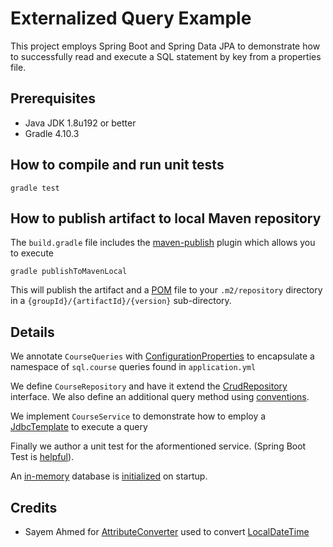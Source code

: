 # Externalized Query Example

This project employs Spring Boot and Spring Data JPA to demonstrate how to successfully read and execute a SQL statement by key from a properties file.


## Prerequisites

* Java JDK 1.8u192 or better
* Gradle 4.10.3


## How to compile and run unit tests

```
gradle test
```

## How to publish artifact to local Maven repository

The `build.gradle` file includes the [maven-publish](https://docs.gradle.org/current/userguide/publishing_maven.html#publishing_maven:install) plugin which allows you to execute

```
gradle publishToMavenLocal
```

This will publish the artifact and a [POM](https://maven.apache.org/pom.html#What_is_the_POM) file to your `.m2/repository` directory in a `{groupId}/{artifactId}/{version}` sub-directory.

## Details

We annotate `CourseQueries` with [ConfigurationProperties](https://docs.spring.io/spring-boot/docs/current/reference/html/boot-features-external-config.html#boot-features-external-config-loading-yaml) to encapsulate a namespace of `sql.course` queries found in `application.yml`

We define `CourseRepository` and have it extend the [CrudRepository](https://docs.spring.io/spring-data/data-commons/docs/1.6.1.RELEASE/reference/html/repositories.html#repositories.core-concepts) interface. We also define an additional query method using [conventions](https://docs.spring.io/spring-data/jpa/docs/current/reference/html/#repositories.query-methods.query-creation).

We implement `CourseService` to demonstrate how to employ a [JdbcTemplate](https://docs.spring.io/spring/docs/current/javadoc-api/org/springframework/jdbc/core/JdbcTemplate.html#query-java.lang.String-java.lang.Object:A-org.springframework.jdbc.core.ResultSetExtractor-) to execute a query 

Finally we author a unit test for the aformentioned service. (Spring Boot Test is [helpful](https://docs.spring.io/spring-boot/docs/current/reference/html/boot-features-testing.html)).

An [in-memory](http://www.h2database.com/html/main.html) database is [initialized](https://docs.spring.io/spring-boot/docs/current/reference/html/howto-database-initialization.html#howto-initialize-a-database-using-hibernate) on startup.


## Credits

* Sayem Ahmed for [AttributeConverter](https://www.javacodegeeks.com/2017/03/dealing-javas-localdatetime-jpa.html) used to convert [LocalDateTime](https://docs.oracle.com/javase/8/docs/api/java/time/LocalDateTime.html)
